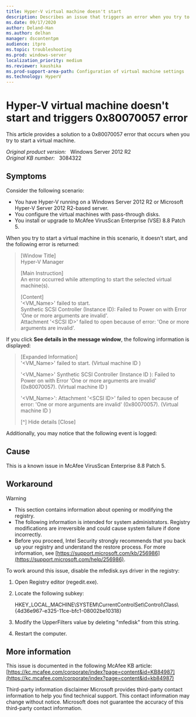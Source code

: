 ```yaml
---
title: Hyper-V virtual machine doesn't start
description: Describes an issue that triggers an error when you try to start a virtual machine that's running in a Windows Server 2012 R2 Hyper-V environment. Occurs when McAfee VirusScan is installed. A workaround is provided.
ms.date: 09/17/2020
author: Deland-Han 
ms.author: delhan
manager: dscontentpm
audience: itpro
ms.topic: troubleshooting
ms.prod: windows-server
localization_priority: medium
ms.reviewer: kaushika
ms.prod-support-area-path: Configuration of virtual machine settings
ms.technology: HyperV
---
```

# Hyper-V virtual machine doesn't start and triggers 0x80070057 error

This article provides a solution to a 0x80070057 error that occurs when you try to start a virtual machine.

_Original product version:_ &nbsp; Windows Server 2012 R2  
_Original KB number:_ &nbsp; 3084322

## Symptoms  

Consider the following scenario:

- You have Hyper-V running on a Windows Server 2012 R2 or Microsoft Hyper-V Server 2012 R2-based server.
- You configure the virtual machines with pass-through disks.
- You install or upgrade to McAfee VirusScan Enterprise (VSE) 8.8 Patch 5.

When you try to start a virtual machine in this scenario, it doesn't start, and the following error is returned:

> [Window Title]  
Hyper-V Manager
>
> [Main Instruction]  
An error occurred while attempting to start the selected virtual machine(s).
>
> [Content]  
'<VM_Name>' failed to start.  
Synthetic SCSI Controller (Instance ID): Failed to Power on with Error 'One or more arguments are invalid'.  
Attachment '\<SCSI ID>' failed to open because of error: 'One or more arguments are invalid'.

If you click **See details in the message window**, the following information is displayed:

> [Expanded Information]  
'\<VM_Name>' failed to start. (Virtual machine ID )
>
> '\<VM_Name>' Synthetic SCSI Controller (Instance ID ): Failed to Power on with Error 'One or more arguments are invalid' (0x80070057). (Virtual machine ID )
>
> '\<VM_Name>': Attachment '\<SCSI ID>' failed to open because of error: 'One or more arguments are invalid' (0x80070057). (Virtual machine ID )
>
> [^] Hide details [Close]

Additionally, you may notice that the following event is logged:

## Cause

This is a known issue in McAfee VirusScan Enterprise 8.8 Patch 5.

## Workaround

> [!WARNING]
>
> - This section contains information about opening or modifying the registry.
> - The following information is intended for system administrators. Registry modifications are irreversible and could cause system failure if done incorrectly.
> - Before you proceed, Intel Security strongly recommends that you back up your registry and understand the restore process. For more information, see [https://support.microsoft.com/kb/256986](https://support.microsoft.com/help/256986).

To work around this issue, disable the mfedisk.sys driver in the registry:

1. Open Registry editor (regedit.exe).
2. Locate the following subkey:

    HKEY_LOCAL_MACHINE\SYSTEM\CurrentControlSet\Control\Class\\{4d36e967-e325-11ce-bfc1-08002be10318}

3. Modify the UpperFilters value by deleting "mfedisk" from this string.
4. Restart the computer.

## More information

This issue is documented in the following McAfee KB article: [https://kc.mcafee.com/corporate/index?page=content&id=KB84987](https://kc.mcafee.com/corporate/index?page=content&id=kb84987)  

Third-party information disclaimer
Microsoft provides third-party contact information to help you find technical support. This contact information may change without notice. Microsoft does not guarantee the accuracy of this third-party contact information.
